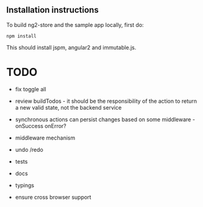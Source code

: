
## Installation instructions

To build ng2-store and the sample app locally, first do:

    npm install
    
This should install jspm, angular2 and immutable.js.
 
 
# TODO

 - fix toggle all
 - review buildTodos - it should be the responsibility of the action to return a new valid state, not the backend service 
 - synchronous actions can persist changes based on some middleware - onSuccess onError?
 - middleware mechanism
 - undo /redo 
 - tests
 
 - docs
 - typings
 - ensure cross browser support
 

